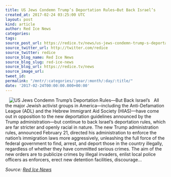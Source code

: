 ```yaml
---
title: US Jews Condemn Trump’s Deportation Rules—But Back Israel’s
created_at: 2017-02-24 03:25:00 UTC
layout: post
kind: article
author: Red Ice News
categories: 
tags: 
source_post_url: https://redice.tv/news/us-jews-condemn-trump-s-deportation-rules-but-back-israel-s
source_twitter_url: http://twitter.com/redice
source_twitter: redice
source_blog_name: Red Ice News
source_blog_slug: red-ice-news
source_blog_url: https://redice.tv/news
source_image_url: 
tweet_id: 
permalink: "/mntr/:categories/:year/:month/:day/:title/"
date: '2017-02-24T00:00:00.000+00:00'
---
```

<img align="left" hspace="12" alt="US Jews Condemn Trump&rsquo;s Deportation Rules&mdash;But Back Israel&rsquo;s" src="https://rdice.net/a/c/n/17/02240417-509.9cd7b47f.jpg"> All the major Jewish activist groups in America—including the Anti-Defamation League (ADL) and the Hebrew Immigrant Aid Society (HIAS)—have come out in opposition to the new deportation guidelines announced by the Trump administration—but continue to back Israel’s deportation rules, which are far stricter and openly racial in nature. The new Trump administration rules, announced February 21, directed his administration to enforce the nation’s immigration laws more aggressively, unleashing the full force of the federal government to find, arrest, and deport those in the country illegally, regardless of whether they have committed serious crimes. The aim of the new orders are to publicize crimes by illegal invaders, enlist local police officers as enforcers, erect new detention facilities, discourage&#8230;<div class="">
    <i>Source: <a href="https://redice.tv/news">Red Ice News</a></i>
</div>
